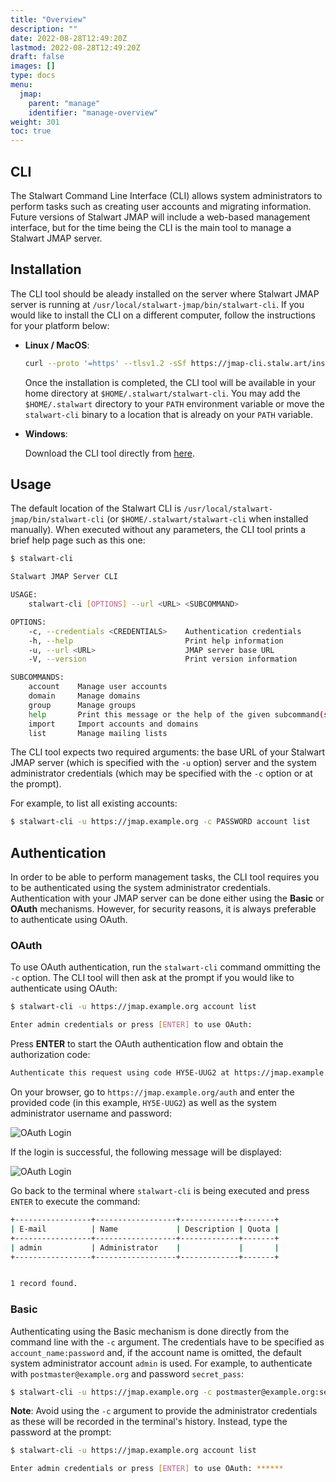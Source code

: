 ```yaml
---
title: "Overview"
description: ""
date: 2022-08-28T12:49:20Z
lastmod: 2022-08-28T12:49:20Z
draft: false
images: []
type: docs
menu:
  jmap:
    parent: "manage"
    identifier: "manage-overview"
weight: 301
toc: true
---
```


## CLI

The Stalwart Command Line Interface (CLI) allows system administrators to perform tasks
such as creating user accounts and migrating information. Future versions of Stalwart JMAP
will include a web-based management interface, but for the time being the CLI is the main
tool to manage a Stalwart JMAP server.

## Installation

The CLI tool should be aleady installed on the server where Stalwart JMAP server is running at 
``/usr/local/stalwart-jmap/bin/stalwart-cli``. 
If you would like to install the CLI on a different computer, follow the instructions for 
your platform below:

- **Linux / MacOS**: 

    ```bash
    curl --proto '=https' --tlsv1.2 -sSf https://jmap-cli.stalw.art/install.sh | sh
    ```
    Once the installation is completed, the CLI tool will be available in your home directory at ``$HOME/.stalwart/stalwart-cli``. You may add the
    ``$HOME/.stalwart`` directory to your ``PATH`` environment variable or move the ``stalwart-cli`` binary to a location that is already
    on your ``PATH`` variable.

- **Windows**: 
  
    Download the CLI tool directly from [here](https://github.com/stalwartlabs/jmap-server-cli/releases/latest/download/stalwart-cli-x86_64-pc-windows-msvc.zip).

## Usage

The default location of the Stalwart CLI is ``/usr/local/stalwart-jmap/bin/stalwart-cli`` (or ``$HOME/.stalwart/stalwart-cli``
when installed manually). When executed without any parameters, the CLI tool prints a brief help page such as this one:

```bash
$ stalwart-cli

Stalwart JMAP Server CLI

USAGE:
    stalwart-cli [OPTIONS] --url <URL> <SUBCOMMAND>

OPTIONS:
    -c, --credentials <CREDENTIALS>    Authentication credentials
    -h, --help                         Print help information
    -u, --url <URL>                    JMAP server base URL
    -V, --version                      Print version information

SUBCOMMANDS:
    account    Manage user accounts
    domain     Manage domains
    group      Manage groups
    help       Print this message or the help of the given subcommand(s)
    import     Import accounts and domains
    list       Manage mailing lists
```

The CLI tool expects two required arguments: the base URL of your Stalwart JMAP server (which is 
specified with the ``-u`` option) server and the system administrator credentials (which 
may be specified with the ``-c`` option or at the prompt).

For example, to list all existing accounts:

```bash
$ stalwart-cli -u https://jmap.example.org -c PASSWORD account list
```

## Authentication

In order to be able to perform management tasks, the CLI tool requires you to be authenticated using
the system administrator credentials. Authentication with your JMAP server can be done either
using the **Basic** or **OAuth** mechanisms. However, for security reasons, it is always
preferable to authenticate using OAuth. 

### OAuth

To use OAuth authentication, run the ``stalwart-cli`` command ommitting the ``-c`` option. The CLI tool
will then ask at the prompt if you would like to authenticate using OAuth:

```bash
$ stalwart-cli -u https://jmap.example.org account list

Enter admin credentials or press [ENTER] to use OAuth: 
```

Press __ENTER__ to start the OAuth authentication flow and obtain the authorization code:

```bash
Authenticate this request using code HY5E-UUG2 at https://jmap.example.org/auth. Please ENTER when done.
```

On your browser, go to ``https://jmap.example.org/auth`` and enter the provided code (in this example,
``HY5E-UUG2``) as well as the system administrator username and password:

![OAuth Login](images/oauth_login.png)

If the login is successful, the following message will be displayed:

![OAuth Login](images/oauth_success.png)

Go back to the terminal where ``stalwart-cli`` is being executed and press ``ENTER`` to execute
the command:

```bash
+-----------------+------------------+-------------+-------+
| E-mail          | Name             | Description | Quota |
+-----------------+------------------+-------------+-------+
| admin           | Administrator    |             |       |
+-----------------+------------------+-------------+-------+


1 record found.
```

### Basic

Authenticating using the Basic mechanism is done directly from the command line with the ``-c`` argument.
The credentials have to be specified as ``account_name:password`` and, if the account name is omitted, the 
default system administrator account ``admin`` is used.
For example, to authenticate with ``postmaster@example.org`` and password ``secret_pass``:

```bash
$ stalwart-cli -u https://jmap.example.org -c postmaster@example.org:secret_pass account list
```

**Note**: Avoid using the ``-c`` argument to provide the administrator credentials as these
will be recorded in the terminal's history. Instead, type the password at the prompt:

```bash
$ stalwart-cli -u https://jmap.example.org account list

Enter admin credentials or press [ENTER] to use OAuth: ******
```
